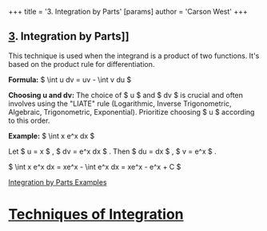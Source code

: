 +++
 title = '3. Integration by Parts'
[params]
	author = 'Carson West'
+++
## [3](./../3/). Integration by Parts]] 
This technique is used when the integrand is a product of two functions.  It's based on the product rule for differentiation.

**Formula:**  $ \int u dv = uv - \int v du $ 

**Choosing u and dv:**  The choice of  $ u $  and  $ dv $  is crucial and often involves using the "LIATE" rule (Logarithmic, Inverse Trigonometric, Algebraic, Trigonometric, Exponential).  Prioritize choosing  $ u $  according to this order.

**Example:**  $ \int x e^x dx $ 

Let  $ u = x $ ,  $ dv = e^x dx $ . Then  $ du = dx $ ,  $ v = e^x $ .

 $ \int x e^x dx = xe^x - \int e^x dx = xe^x - e^x + C $ 

[Integration by Parts Examples](./../integration-by-parts-examples/)

# [Techniques of Integration](./../techniques-of-integration/)